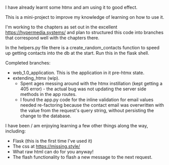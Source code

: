 I have already learnt some htmx and am using it to good effect.

This is a mini-project to improve my knowledge of learning on how to use it.

I'm working to the chapters as set out in the excellent https://hypermedia.systems/ and plan to structured this code into
branches that correspond well with the chapters there. 

In the helpers.py file there is a create_random_contacts function to speed up getting contacts into the db at the start.
Run this in the flask shell. 

Completed branches:
- web_1.0_application. This is the application in it pre-htmx state. 
- extending_htmx (wip). 
  - Spent ages messing around with the htmx instillation (kept getting a 405 error) - the actual bug was not updating the server side methods in the app routes. 
  - I found the app.py code for the inline validation for email values needed re-factoring because the contact email was overwritten with the value from the request's query string, without persisting the change to the database. 

I have been / am enjoying learning a few other things along the
way, including:
- Flask (this is the first time I've used it) 
- The css at https://missing.style/
- What raw html can do for you anyway!
- The flash functionality to flash a new message to the next request. 